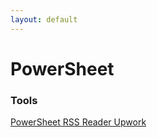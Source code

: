 ```yaml
---
layout: default
---
```


# PowerSheet

### Tools

[PowerSheet RSS Reader Upwork](powersheet.co/rss-reader-upwork/)
